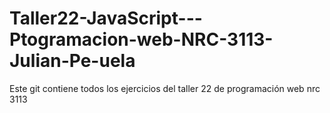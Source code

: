 # Taller22-JavaScript---Ptogramacion-web-NRC-3113-Julian-Pe-uela
Este git contiene todos los ejercicios del taller 22 de programación web nrc 3113 
